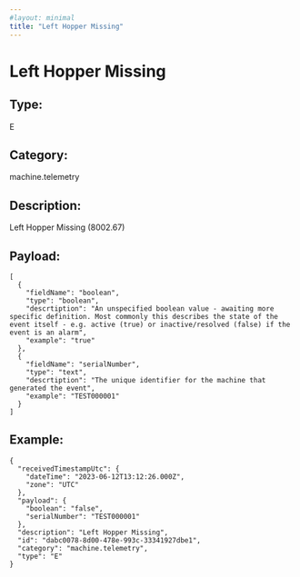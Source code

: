 ```yaml
---
#layout: minimal
title: "Left Hopper Missing"
---
```


# Left Hopper Missing

## Type:

E

## Category:

machine.telemetry

## Description: 

Left Hopper Missing (8002.67)

## Payload:

```
[
  {
    "fieldName": "boolean",
    "type": "boolean",
    "descrtiption": "An unspecified boolean value - awaiting more specific definition. Most commonly this describes the state of the event itself - e.g. active (true) or inactive/resolved (false) if the event is an alarm",
    "example": "true"
  },
  {
    "fieldName": "serialNumber",
    "type": "text",
    "descrtiption": "The unique identifier for the machine that generated the event",
    "example": "TEST000001"
  }
]
```

## Example:

```
{
  "receivedTimestampUtc": {
    "dateTime": "2023-06-12T13:12:26.000Z",
    "zone": "UTC"
  },
  "payload": {
    "boolean": "false",
    "serialNumber": "TEST000001"
  },
  "description": "Left Hopper Missing",
  "id": "dabc0078-8d00-478e-993c-33341927dbe1",
  "category": "machine.telemetry",
  "type": "E"
}
```

